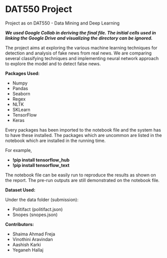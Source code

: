 # DAT550 Project
Project as on DAT550 - Data Mining and Deep Learning

**_We used Google Collab in deriving the final file. The initial cells used in linking the Google Drive and visualizing the directory can be ignored._**

The project aims at exploring the various machine learning techniques for detection and analysis of fake news from real news. We are comparing several classifying techniques and implementing neural network approach to explore the model and to detect false news.

**Packages Used:**
- Numpy
- Pandas
- Seaborn
- Regex
- NLTK
- SKLearn 
- TensorFlow
- Keras

Every packages has been imported to the notebook file and the system has to have these installed. The packages which are uncommon are listed in the notebook which are installed in the running time.

For example, 

- **!pip install tensorflow_hub**
- **!pip install tensorflow_text**

The notebook file can be easily run to reproduce the results as shown on the report. The pre-run outputs are still demonstrated on the notebook file.

**Dataset Used:**

Under the data folder (submission):
- Politifact (politifact.json)
- Snopes (snopes.json)

**Contributors:**

- Shaima Ahmad Freja
- Vinothini Aravindan
- Aashish Karki
- Yeganeh Hallaj
